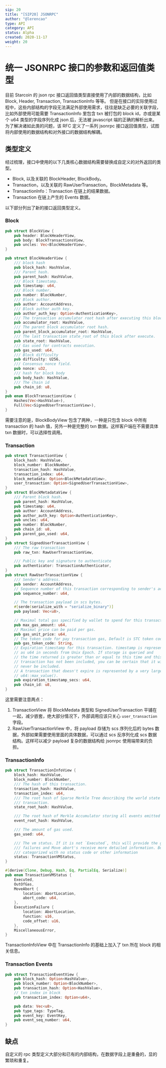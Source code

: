 ```yaml
---
sip: 20
title: "[SIP20] JSONRPC"
author: "@lerencao"
type: API
category: API
status: Alpha
created: 2020-11-17
weight: 20
---
```


# 统一 JSONRPC 接口的参数和返回值类型

目前 Starcoin 的 json  rpc 接口返回值类型直接使用了内部的数据结构，比如 Block, Header, Transaction, TransactionInfo 等等。
但是在接口的实际使用过程中，这些内部结构的字段无法满足外部使用需求，往往是缺乏必要的关联字段，比如外部使用可能需要 TransactionInfo 里包含 txn 被打包的 block id，亦或是某个 u64 类型的字段序列化成 json 后，无法被 javascript 端的正确的解析出来。
为了解决诸如此类的问题，该 RFC 定义了一系列 jsonrpc 接口返回值类型，试图将内部使用的数据结构和对外接口的数据结构解耦。

<!--more-->

## 类型定义

经过梳理，接口中使用的以下几类核心数据结构需要替换成自定义的对外返回的类型。

- Block, 以及关联的 BlockHeader, BlockBody。
- Transaction，以及关联的 RawUserTransaction，BlockMetadata 等。
- TransactionInfo：Transaction 在链上的结果数据。
- Transaction 在链上产生的 Events 数据。

以下部分列出了新的接口返回类型定义。

### Block

```rust
pub struct BlockView {
    pub header: BlockHeaderView,
    pub body: BlockTransactionsView,
    pub uncles: Vec<BlockHeaderView>,
}

pub struct BlockHeaderView {
    /// block hash
    pub block_hash: HashValue,
    /// Parent hash.
    pub parent_hash: HashValue,
    /// Block timestamp.
    pub timestamp: u64,
    /// Block number.
    pub number: BlockNumber,
    /// Block author.
    pub author: AccountAddress,
    /// Block author auth key.
    pub author_auth_key: Option<AuthenticationKey>,
    /// The transaction accumulator root hash after executing this block.
    pub accumulator_root: HashValue,
    /// The parent block accumulator root hash.
    pub parent_block_accumulator_root: HashValue,
    /// The last transaction state_root of this block after execute.
    pub state_root: HashValue,
    /// Gas used for contracts execution.
    pub gas_used: u64,
    /// Block difficulty
    pub difficulty: U256,
    /// Consensus nonce field.
    pub nonce: u32,
    /// hash for block body
    pub body_hash: HashValue,
    /// The chain id
    pub chain_id: u8,
}
pub enum BlockTransactionsView {
    Hashes(Vec<HashValue>),
    Full(Vec<SignedUserTransactionView>),
}
```

需要注意的是，BlockBodyView 包含了两种，一种是只包含 block 中所有 transaction 的 hash 值，另外一种是完整的 txn 数据。这样客户端在不需要具体 txn 数据时，可以选择性调用。

### Transaction

``` rust
pub struct TransactionView {
    block_hash: HashValue,
    block_number: BlockNumber,
    transaction_hash: HashValue,
    transaction_index: u64,
    block_metadata: Option<BlockMetadataView>,
    user_transaction: Option<SignedUserTransactionView>,
}
pub struct BlockMetadataView {
    /// Parent block hash.
    pub parent_hash: HashValue,
    pub timestamp: u64,
    pub author: AccountAddress,
    pub author_auth_key: Option<AuthenticationKey>,
    pub uncles: u64,
    pub number: BlockNumber,
    pub chain_id: u8,
    pub parent_gas_used: u64,
}
pub struct SignedUserTransactionView {
    /// The raw transaction
    pub raw_txn: RawUserTransactionView,

    /// Public key and signature to authenticate
    pub authenticator: TransactionAuthenticator,
}
pub struct RawUserTransactionView {
    /// Sender's address.
    pub sender: AccountAddress,
    // Sequence number of this transaction corresponding to sender's account.
    pub sequence_number: u64,

    // The transaction payload in scs bytes.
    #[serde(serialize_with = "serialize_binary")]
    pub payload: Vec<u8>,

    // Maximal total gas specified by wallet to spend for this transaction.
    pub max_gas_amount: u64,
    // Maximal price can be paid per gas.
    pub gas_unit_price: u64,
    // The token code for pay transaction gas, Default is STC token code.
    pub gas_token_code: String,
    // Expiration timestamp for this transaction. timestamp is represented
    // as u64 in seconds from Unix Epoch. If storage is queried and
    // the time returned is greater than or equal to this time and this
    // transaction has not been included, you can be certain that it will
    // never be included.
    // A transaction that doesn't expire is represented by a very large value like
    // u64::max_value().
    pub expiration_timestamp_secs: u64,
    pub chain_id: u8,
}
```

这里需要注意两点：

1. TransactionView 将 BlockMedata 类型和 SignedUserTransaction 平铺在一起，减少嵌套，绝大部分情况下，外部调用应该只关心 `user_transaction` 字段。
2. RawUserTransactionView 中，将 payload 存储为 scs 序列化后的 bytes 数据，外部如果需要使用里面的具体数据，可以通过 scs 反序列化成 scs 数据结构。这样可以减少 payload 复杂的数据结构给 jsonrpc 使用端带来的负担。

### TransactionInfo

``` rust
pub struct TransactionInfoView {
    block_hash: HashValue,
    block_number: BlockNumber,
    /// The hash of this transaction.
    transaction_hash: HashValue,
    transaction_index: u64,
    /// The root hash of Sparse Merkle Tree describing the world state at the end of this
    /// transaction.
    state_root_hash: HashValue,

    /// The root hash of Merkle Accumulator storing all events emitted during this transaction.
    event_root_hash: HashValue,

    /// The amount of gas used.
    gas_used: u64,

    /// The vm status. If it is not `Executed`, this will provide the general error class. Execution
    /// failures and Move abort's receive more detailed information. But other errors are generally
    /// categorized with no status code or other information
    status: TransactionVMStatus,
}

#[derive(Clone, Debug, Hash, Eq, PartialEq, Serialize)]
pub enum TransactionVMStatus {
    Executed,
    OutOfGas,
    MoveAbort {
        location: AbortLocation,
        abort_code: u64,
    },
    ExecutionFailure {
        location: AbortLocation,
        function: u16,
        code_offset: u16,
    },
    MiscellaneousError,
}
```

TransactionInfoView 中在 TransactionInfo 的基础上加入了 txn 所在 block 的相关信息。

### Transaction Events

``` rust
pub struct TransactionEventView {
    pub block_hash: Option<HashValue>,
    pub block_number: Option<BlockNumber>,
    pub transaction_hash: Option<HashValue>,
    // txn index in block
    pub transaction_index: Option<u64>,

    pub data: Vec<u8>,
    pub type_tags: TypeTag,
    pub event_key: EventKey,
    pub event_seq_number: u64,
}
```

## 缺点

自定义的 rpc 类型定义大部分和已有的内部结构，在数据字段上是重叠的，显的繁琐和重复。
